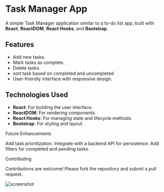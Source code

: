 # Task Manager App

A simple Task Manager application similar to a to-do list app, built with **React**, **ReactDOM**, **React Hooks**, and **Bootstrap**.

## Features

- Add new tasks.
- Mark tasks as complete.
- Delete tasks.
- sort task based on completed and uncompleted
- User-friendly interface with responsive design.

## Technologies Used

- **React**: For building the user interface.
- **ReactDOM**: For rendering components.
- **React Hooks**: For managing state and lifecycle methods.
- **Bootstrap**: For styling and layout.

Future Enhancements

  Add task prioritization.
  Integrate with a backend API for persistence.
  Add filters for completed and pending tasks.

Contributing

Contributions are welcome! Please fork the repository and submit a pull request.

![screenshot](https://github.com/user-attachments/assets/3366527f-77ee-4e37-9af5-1cba795dc578)
 
   
